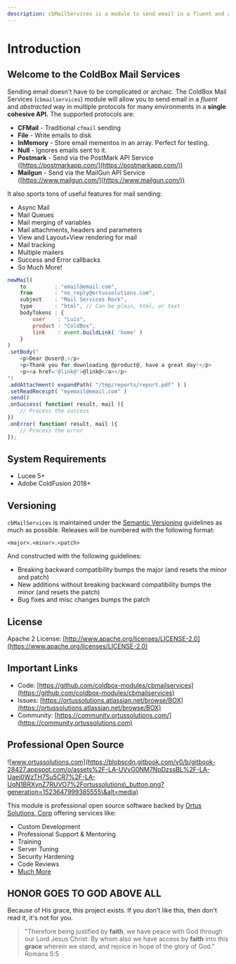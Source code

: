 ```yaml
---
description: cbMailServices is a module to send email in a fluent and abstracted approach.
---
```


# Introduction

## Welcome to the ColdBox Mail Services

Sending email doesn't have to be complicated or archaic. The ColdBox Mail Services (`cbmailservices`) module will allow you to send email in a _fluent_ and _abstracted_ way in multiple protocols for many environments in a **single cohesive API.** The supported protocols are:

* **CFMail** - Traditional `cfmail` sending
* **File** - Write emails to disk
* **InMemory** - Store email mementos in an array. Perfect for testing.
* **Null** - Ignores emails sent to it.
* **Postmark** - Send via the PostMark API Service ([https://postmarkapp.com/](https://postmarkapp.com/))
* **Mailgun** - Send via the MailGun API Service ([https://www.mailgun.com/](https://www.mailgun.com/))

It also sports tons of useful features for mail sending:

* Async Mail
* Mail Queues
* Mail merging of variables
* Mail attachments, headers and parameters
* View and Layout+View rendering for mail
* Mail tracking
* Multiple mailers
* Success and Error callbacks
* So Much More!

```javascript
newMail( 
	to         : "email@email.com",
	from       : "no_reply@ortussolutions.com",
	subject    : "Mail Services Rock",
	type       : "html", // Can be plain, html, or text
	bodyTokens : { 
		user    : "Luis", 
		product : "ColdBox", 
		link    : event.buildLink( 'home' )
	}
)
.setBody("
    <p>Dear @user@,</p>
    <p>Thank you for downloading @product@, have a great day!</p>
    <p><a href='@link@'>@link@</a></p> 
")
.addAttachment( expandPath( "/tmp/reports/report.pdf" ) )
.setReadReceipt( "myemail@email.com" )
.send()
.onSuccess( function( result, mail ){
	// Process the success
})
.onError( function( result, mail ){
	// Process the error
});
```

## System Requirements

* Lucee 5+
* Adobe ColdFusion 2018+

## Versioning <a href="#versioning" id="versioning"></a>

`cbMailServices` is maintained under the [Semantic Versioning](http://semver.org) guidelines as much as possible. Releases will be numbered with the following format:

```
<major>.<minor>.<patch>
```

And constructed with the following guidelines:

* Breaking backward compatibility bumps the major (and resets the minor and patch)
* New additions without breaking backward compatibility bumps the minor (and resets the patch)
* Bug fixes and misc changes bumps the patch

## License <a href="#license" id="license"></a>

Apache 2 License: [http://www.apache.org/licenses/LICENSE-2.0](https://www.apache.org/licenses/LICENSE-2.0)​

## Important Links <a href="#important-links" id="important-links"></a>

* Code: [https://github.com/coldbox-modules/cbmailservices](https://github.com/coldbox-modules/cbmailservices)​
* Issues: [https://ortussolutions.atlassian.net/browse/BOX](https://ortussolutions.atlassian.net/browse/BOX)​
* Community: [https://community.ortussolutions.com/](https://community.ortussolutions.com)​

## Professional Open Source <a href="#professional-open-source" id="professional-open-source"></a>

![www.ortussolutions.com](https://blobscdn.gitbook.com/v0/b/gitbook-28427.appspot.com/o/assets%2F-LA-UVvG0NM7NpDzssBL%2F-LA-Uaei0WzTH7Su5CR7%2F-LA-UqN1BRXynZ7RUVO7%2Fortussolutions\_button.png?generation=1523647999385555\&alt=media)

This module is professional open source software backed by [Ortus Solutions, Corp](http://www.ortussolutions.com/services) offering services like:

* Custom Development
* Professional Support & Mentoring
* Training
* Server Tuning
* Security Hardening
* Code Reviews
* [Much More](http://www.ortussolutions.com/services)

## HONOR GOES TO GOD ABOVE ALL <a href="#honor-goes-to-god-above-all" id="honor-goes-to-god-above-all"></a>

Because of His grace, this project exists. If you don't like this, then don't read it, it's not for you.

> "Therefore being justified by **faith**, we have peace with God through our Lord Jesus Christ: By whom also we have access by **faith** into this **grace** wherein we stand, and rejoice in hope of the glory of God." Romans 5:5

